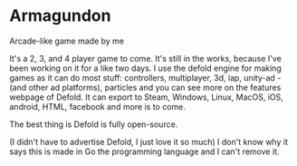 # Armagundon
Arcade-like game made by me

It's a 2, 3, and 4 player game to come. 
It's still in the works, because I've been working on it for a like two days.
I use the defold engine for making games as it can do most stuff: controllers, multiplayer, 3d, iap, unity-ad - (and other ad platforms), particles and you can see more on the features webpage of Defold.
It can export to Steam, Windows, Linux, MacOS, iOS, android, HTML, facebook and more is to come.

The best thing is Defold is fully open-source.

(I didn't have to advertise Defold, I just love it so much)
I don't know why it says this is made in Go the programming language and I can't remove it.

